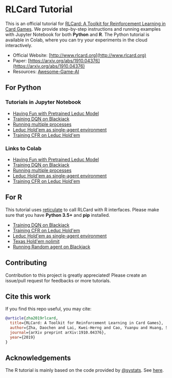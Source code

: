 # RLCard Tutorial
This is an official tutorial for [RLCard: A Toolkit for Reinforcement Learning in Card Games](https://github.com/datamllab/rlcard). We provide step-by-step instructions and running examples with Jupyter Notebook for both **Python** and **R**. The Python tutorial is available in Colab, where you can try your experiments in the cloud interactively.
*   Official Website: [http://www.rlcard.org](http://www.rlcard.org)
*   Paper: [https://arxiv.org/abs/1910.04376](https://arxiv.org/abs/1910.04376)
*   Resources: [Awesome-Game-AI](https://github.com/datamllab/awesome-game-ai)

## For Python
### Tutorials in Jupyter Notebook
*   [Having Fun with Pretrained Leduc Model](https://github.com/datamllab/rlcard-tutorial/blob/master/python/leduc_holdem_pretrained.ipynb)
*   [Training DQN on Blackjack](https://github.com/datamllab/rlcard-tutorial/blob/master/python/blackjack_dqn.ipynb)
*   [Running multiple processes](https://github.com/datamllab/rlcard-tutorial/blob/master/python/blackjack_mutiple_process.ipynb)
*   [Leduc Hold'em as single-agent environment](https://github.com/datamllab/rlcard-tutorial/blob/master/python/leduc_single_agent.ipynb)
*   [Training CFR on Leduc Hold'em](https://github.com/datamllab/rlcard-tutorial/blob/master/python/leduc_holdem_cfr.ipynb)

### Links to Colab
*   [Having Fun with Pretrained Leduc Model](https://colab.research.google.com/github/mia1996/r-rlcard_test/blob/master/leduc_holdem_pretrained.ipynb)
*   [Training DQN on Blackjack](https://colab.research.google.com/github/mia1996/r-rlcard_test/blob/master/Blackjack_dqn.ipynb)
*   [Running multiple processes](https://colab.research.google.com/github/mia1996/r-rlcard_test/blob/master/Blackjack_mutiple_process.ipynb)
*   [Leduc Hold'em as single-agent environment](https://colab.research.google.com/github/mia1996/r-rlcard_test/blob/master/Leduc_single_agent.ipynb)
*   [Training CFR on Leduc Hold'em](https://colab.research.google.com/github/mia1996/r-rlcard_test/blob/master/leduc_holdem_cfr.ipynb)

## For R
This tutorial uses [reticulate](https://rstudio.github.io/reticulate/) to call RLCard with R interfaces. Please make sure that you have **Python 3.5+** and **pip** installed.

*   [Training DQN on Blackjack](https://github.com/datamllab/rlcard-tutorial/blob/master/r/blackjack_dqn/blackjack_dqn.ipynb)
*   [Training CFR on Leduc Hold'em](https://github.com/datamllab/rlcard-tutorial/blob/master/r/leduc_holdem_cfr/leduc_holdem_cfr.ipynb)
*   [Leduc Hold'em as single-agent environment](https://github.com/datamllab/rlcard-tutorial/blob/master/r/leduc_single_agent/leduc_single_agent.ipynb)
*   [Texas Hold'em nolimit](https://github.com/datamllab/rlcard-tutorial/blob/master/r/nolimit_holdem/nolimit_holdem.ipynb)
*   [Running Random agent on Blackjack](https://github.com/datamllab/rlcard-tutorial/blob/master/r/blackjack_random/blackjack_random.ipynb)

## Contributing
Contribution to this project is greatly appreciated! Please create an issue/pull request for feedbacks or more tutorials.

## Cite this work
If you find this repo useful, you may cite:
```bibtex
@article{zha2019rlcard,
  title={RLCard: A Toolkit for Reinforcement Learning in Card Games},
  author={Zha, Daochen and Lai, Kwei-Herng and Cao, Yuanpu and Huang, Songyi and Wei, Ruzhe and Guo, Junyu and Hu, Xia},
  journal={arXiv preprint arXiv:1910.04376},
  year={2019}
}
```

## Acknowledgements
The R tutorial is mainly based on the code provided by [@systats](https://github.com/systats). See [here](https://github.com/datamllab/rlcard/issues/96).
